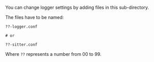 
You can change logger settings by adding files in this sub-directory.

The files have to be named:

    ??-logger.conf

    # or

    ??-sitter.conf

Where `??` represents a number from 00 to 99.

